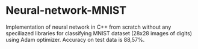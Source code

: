 # Neural-network-MNIST

Implementation of neural network in C++ from scratch without any speciliazed libraries for classifying MNIST dataset (28x28 images of digits) using Adam optimizer. Accuracy on test data is 88,57%.

